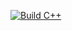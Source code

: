 [![Build C++](https://github.com/parthpandey1/CSCI630-Github_Actions/actions/workflows/actions.yml/badge.svg)](https://github.com/parthpandey1/CSCI630-Github_Actions/actions/workflows/actions.yml)
